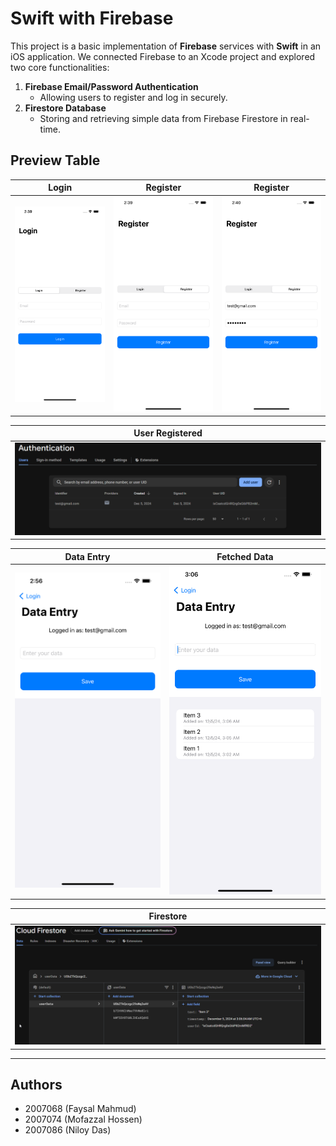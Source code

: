 # Swift with Firebase

This project is a basic implementation of **Firebase** services with **Swift** in an iOS application. We connected Firebase to an Xcode project and explored two core functionalities:

1.  **Firebase Email/Password Authentication**
    -   Allowing users to register and log in securely.
2.  **Firestore Database**
    -   Storing and retrieving simple data from Firebase Firestore in real-time.

## Preview Table

| Login   | Register   | Register   |
|-------------|-------------|-------------|
| ![Image 1](./images/login.png) | ![Image 2](./images/register.png) | ![Image 3](./images/register_name.png) |

| User Registered   |
|-------------|
| ![Image 4](./images/auth.png) |

| Data Entry   | Fetched Data |
|-------------|-------------|
| ![Image 5](./images/data_entry.png) | ![Image 6](./images/data.png) |

| Firestore   |
|-------------|
| ![Image 7](./images/firestore.png) |


----------

## Authors
- 2007068 (Faysal Mahmud)
- 2007074 (Mofazzal Hossen)
- 2007086 (Niloy Das)
